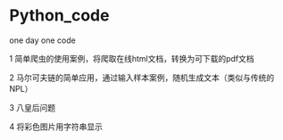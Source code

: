 # Python_code
one day one code

1 简单爬虫的使用案例，将爬取在线html文档，转换为可下载的pdf文档

2 马尔可夫链的简单应用，通过输入样本案例，随机生成文本（类似与传统的NPL）

3 八皇后问题

4 将彩色图片用字符串显示